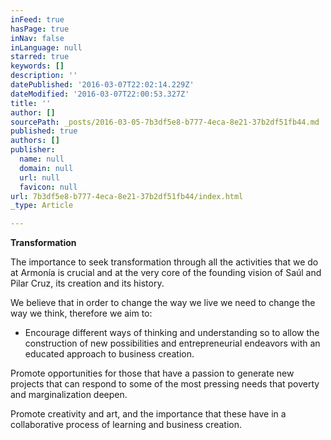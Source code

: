 ```yaml
---
inFeed: true
hasPage: true
inNav: false
inLanguage: null
starred: true
keywords: []
description: ''
datePublished: '2016-03-07T22:02:14.229Z'
dateModified: '2016-03-07T22:00:53.327Z'
title: ''
author: []
sourcePath: _posts/2016-03-05-7b3df5e8-b777-4eca-8e21-37b2df51fb44.md
published: true
authors: []
publisher:
  name: null
  domain: null
  url: null
  favicon: null
url: 7b3df5e8-b777-4eca-8e21-37b2df51fb44/index.html
_type: Article

---
```

**Transformation**

The importance to seek transformation through all the activities that we do at Armonía is crucial and at the very core of the founding vision of Saúl and Pilar Cruz, its creation and its history. 

We believe that in order to change the way we live we need to change the way we think, therefore we aim to:

- Encourage different ways of thinking and understanding so to allow the construction of new possibilities and entrepreneurial endeavors with an educated approach to business creation.

Promote opportunities for those that have a passion to generate new projects that can respond to some of the most pressing needs that poverty and marginalization deepen.

Promote creativity and art, and the importance that these have in a collaborative process of learning and business creation.